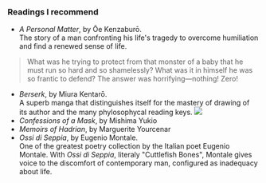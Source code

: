 ### Readings I recommend

- *A Personal Matter*, by Ōe Kenzaburō.<br>
The story of a man confronting his life's tragedy to overcome humiliation and find a renewed sense of life.
> What was he trying to protect from that monster of a baby that he must run so hard and so shamelessly? What was it in himself he was so frantic to defend? The answer was horrifying—nothing! Zero!
- *Berserk*, by Miura Kentarō.<br>
A superb manga that distinguishes itself for the mastery of drawing of its author and the many phylosophycal reading keys.
![](/assets/)
- *Confessions of a Mask*, by Mishima Yukio
- *Memoirs of Hadrian*, by Marguerite Yourcenar
- *Ossi di Seppia*, by Eugenio Montale.<br>
One of the greatest poetry collection by the Italian poet Eugenio Montale. With *Ossi di Seppia*, literaly "Cuttlefish Bones", Montale gives voice to the discomfort of contemporary man, configured as inadequacy about life.

